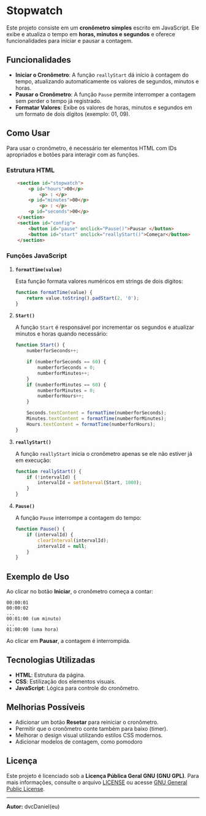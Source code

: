 # Stopwatch

Este projeto consiste em um **cronômetro simples** escrito em JavaScript. Ele exibe e atualiza o tempo em **horas, minutos e segundos** e oferece funcionalidades para iniciar e pausar a contagem.

## Funcionalidades

- **Iniciar o Cronômetro**: A função `reallyStart` dá início à contagem do tempo, atualizando automaticamente os valores de segundos, minutos e horas.
- **Pausar o Cronômetro**: A função `Pause` permite interromper a contagem sem perder o tempo já registrado.
- **Formatar Valores**: Exibe os valores de horas, minutos e segundos em um formato de dois dígitos (exemplo: 01, 09).

## Como Usar

Para usar o cronômetro, é necessário ter elementos HTML com IDs apropriados e botões para interagir com as funções.

### Estrutura HTML
```html
    <section id="stopwatch">
        <p id="hours">00</p>
            <p> : </p>
        <p id="minutes">00</p>
            <p> : </p>
        <p id="seconds">00</p>
    </section>
    <section id="config">
        <button id="pause" onclick="Pause()">Pausar </button>
        <button id="start" onclick="reallyStart()">Começar</button>
    </section>
```
### Funções JavaScript

1. **`formatTime(value)`**
   
   Esta função formata valores numéricos em strings de dois dígitos:
   ```javascript
   function formatTime(value) {
       return value.toString().padStart(2, '0');
   }
   ```

2. **`Start()`**
   
   A função `Start` é responsável por incrementar os segundos e atualizar minutos e horas quando necessário:
   ```javascript
   function Start() {
       numberforSeconds++;

       if (numberforSeconds == 60) {
           numberforSeconds = 0;
           numberforMinutes++;
       }
       if (numberforMinutes == 60) {
           numberforMinutes = 0;
           numberforHours++;
       }

       Seconds.textContent = formatTime(numberforSeconds);
       Minutes.textContent = formatTime(numberforMinutes);
       Hours.textContent = formatTime(numberforHours);
   }
   ```

3. **`reallyStart()`**

   A função `reallyStart` inicia o cronômetro apenas se ele não estiver já em execução:
   ```javascript
   function reallyStart() {
       if (!intervalId) {
           intervalId = setInterval(Start, 1000);
       }
   }
   ```

4. **`Pause()`**

   A função `Pause` interrompe a contagem do tempo:
   ```javascript
   function Pause() {
       if (intervalId) {
           clearInterval(intervalId);
           intervalId = null;
       }
   }
   ```

## Exemplo de Uso

Ao clicar no botão **Iniciar**, o cronômetro começa a contar:
```
00:00:01
00:00:02
...
00:01:00 (um minuto)
...
01:00:00 (uma hora)
```
Ao clicar em **Pausar**, a contagem é interrompida.

## Tecnologias Utilizadas
- **HTML**: Estrutura da página.
- **CSS**: Estilização dos elementos visuais.
- **JavaScript**: Lógica para controle do cronômetro.

## Melhorias Possíveis
- Adicionar um botão **Resetar** para reiniciar o cronômetro.
- Permitir que o cronômetro conte também para baixo (timer).
- Melhorar o design visual utilizando estilos CSS modernos.
- Adicionar modelos de contagem, como pomodoro

## Licença
Este projeto é licenciado sob a **Licença Pública Geral GNU (GNU GPL)**. Para mais informações, consulte o arquivo [LICENSE](LICENSE) ou acesse [GNU General Public License](https://www.gnu.org/licenses/gpl-3.0.html).

---


**Autor:** dvcDaniel(eu)
